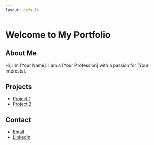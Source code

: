 ```yaml
---
layout: default
---
```


# Welcome to My Portfolio

## About Me
Hi, I'm [Your Name]. I am a [Your Profession] with a passion for [Your Interests].

## Projects
- [Project 1](https://github.com/your-username/project1)
- [Project 2](https://github.com/your-username/project2)

## Contact
- [Email](mailto:your-email@example.com)
- [LinkedIn](https://www.linkedin.com/in/your-profile)
